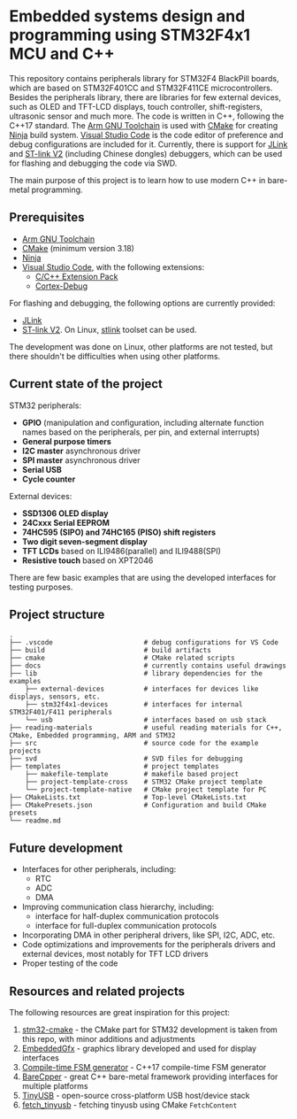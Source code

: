 # Embedded systems design and programming using STM32F4x1 MCU and C++

This repository contains peripherals library for STM32F4 BlackPill boards, which are based on STM32F401CC and STM32F411CE microcontrollers.
Besides the peripherals library, there are libraries for few external devices, such as OLED and TFT-LCD displays, touch controller, shift-registers, ultrasonic sensor and much more.
The code is written in C++, following the C++17 standard. The [Arm GNU Toolchain](https://developer.arm.com/Tools%20and%20Software/GNU%20Toolchain) is used with [CMake](https://cmake.org/) for creating [Ninja](https://ninja-build.org/) build system.
[Visual Studio Code](https://code.visualstudio.com/) is the code editor of preference and debug configurations are included for it.
Currently, there is support for [JLink](https://www.segger.com/downloads/jlink/) and [ST-link V2](https://www.st.com/en/development-tools/st-link-v2.html) (including Chinese dongles) debuggers, which can be used for flashing and debugging the code via SWD.

The main purpose of this project is to learn how to use modern C++ in bare-metal programming.

## Prerequisites

- [Arm GNU Toolchain](https://developer.arm.com/Tools%20and%20Software/GNU%20Toolchain)
- [CMake](https://cmake.org/) (minimum version 3.18)
- [Ninja](https://ninja-build.org/)
- [Visual Studio Code](https://code.visualstudio.com/), with the following extensions:
  - [C/C++ Extension Pack](https://marketplace.visualstudio.com/items?itemName=ms-vscode.cpptools-extension-pack)
  - [Cortex-Debug](https://marketplace.visualstudio.com/items?itemName=marus25.cortex-debug)

For flashing and debugging, the following options are currently provided:
- [JLink](https://www.segger.com/downloads/jlink/)
- [ST-link V2](https://www.st.com/en/development-tools/st-link-v2.html). On Linux, [stlink](https://github.com/stlink-org/stlink) toolset can be used.

The development was done on Linux, other platforms are not tested, but there shouldn't be difficulties when using other platforms.

## Current state of the project

STM32 peripherals:
- **GPIO** (manipulation and configuration, including alternate function names based on the peripherals, per pin, and external interrupts)
- **General purpose timers**
- **I2C master** asynchronous driver
- **SPI master** asynchronous driver
- **Serial USB**
- **Cycle counter**

External devices:
- **SSD1306 OLED display**
- **24Cxxx Serial EEPROM**
- **74HC595 (SIPO) and 74HC165 (PISO) shift registers**
- **Two digit seven-segment display**
- **TFT LCDs** based on ILI9486(parallel) and ILI9488(SPI)
- **Resistive touch** based on XPT2046

There are few basic examples that are using the developed interfaces for testing purposes.

## Project structure

```
.
├── .vscode                       # debug configurations for VS Code
├── build                         # build artifacts
├── cmake                         # CMake related scripts
├── docs                          # currently contains useful drawings
├── lib                           # library dependencies for the examples
    ├── external-devices          # interfaces for devices like displays, sensors, etc.
    ├── stm32f4x1-devices         # interfaces for internal STM32F401/F411 peripherals
    └── usb                       # interfaces based on usb stack
├── reading-materials             # useful reading materials for C++, CMake, Embedded programming, ARM and STM32
├── src                           # source code for the example projects
├── svd                           # SVD files for debugging
├── templates                     # project templates
    ├── makefile-template         # makefile based project
    ├── project-template-cross    # STM32 CMake project template
    └── project-template-native   # CMake project template for PC
├── CMakeLists.txt                # Top-level CMakeLists.txt
├── CMakePresets.json             # Configuration and build CMake presets 
└── readme.md

```

## Future development

- Interfaces for other peripherals, including:
  - RTC
  - ADC
  - DMA
- Improving communication class hierarchy, including:
  - interface for half-duplex communication protocols
  - interface for full-duplex communication protocols
- Incorporating DMA in other peripheral drivers, like SPI, I2C, ADC, etc.
- Code optimizations and improvements for the peripherals drivers and external devices, most notably for TFT LCD drivers
- Proper testing of the code

## Resources and related projects

The following resources are great inspiration for this project:

1. [stm32-cmake](https://github.com/ObKo/stm32-cmake) - the CMake part for STM32 development is taken from this repo, with minor additions and adjustments
2. [EmbeddedGfx](https://github.com/nikodinovska/EmbeddedGfx) - graphics library developed and used for display interfaces
3. [Compile-time FSM generator](https://github.com/BojanSof/FSM-Generator) - C++17 compile-time FSM generator
4. [BareCpper](https://github.com/BareCpper/BareCpper) - great C++ bare-metal framework providing interfaces for multiple platforms
5. [TinyUSB](https://github.com/hathach/tinyusb) - open-source cross-platform USB host/device stack
6. [fetch_tinyusb](https://github.com/CMakePackageRegistry/fetch_tinyusb) - fetching tinyusb using CMake `FetchContent`
